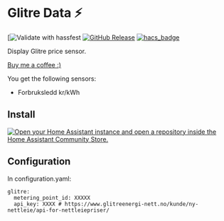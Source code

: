 # Glitre Data :zap: 
[![Validate with hassfest](https://github.com/Danielhiversen/home_assistant_glitre/workflows/Validate%20with%20hassfest/badge.svg)
[![GitHub Release][releases-shield]][releases]
[![hacs_badge](https://img.shields.io/badge/HACS-Custom-orange.svg)](https://github.com/custom-components/hacs)

Display Glitre price sensor.

[Buy me a coffee :)](http://paypal.me/dahoiv)

You get the following sensors:
* Forbruksledd kr/kWh



## Install

[![Open your Home Assistant instance and open a repository inside the Home Assistant Community Store.](https://my.home-assistant.io/badges/hacs_repository.svg)](https://my.home-assistant.io/redirect/hacs_repository/?owner=Danielhiversen&repository=home_assistant_glitre&category=integration)

## Configuration 

In configuration.yaml:

```
glitre:
  metering_point_id: XXXXX
  api_key: XXXX # https://www.glitreenergi-nett.no/kunde/ny-nettleie/api-for-nettleiepriser/

```

[releases]: https://github.com/Danielhiversen/home_assistant_glitre/releases
[releases-shield]: https://img.shields.io/github/release/Danielhiversen/home_assistant_glitre.svg?style=popout
[downloads-total-shield]: https://img.shields.io/github/downloads/Danielhiversen/home_assistant_glitre/total
[hacs-shield]: https://img.shields.io/badge/HACS-Default-orange.svg
[hacs]: https://hacs.xyz/docs/default_repositories
